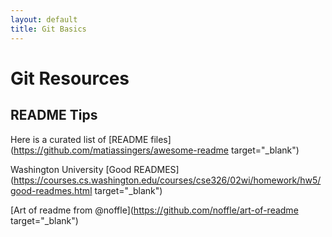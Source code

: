 ```yaml
---
layout: default
title: Git Basics
---
```

# Git Resources

## README Tips

Here is a curated list of [README files](https://github.com/matiassingers/awesome-readme target="_blank")

Washington University [Good READMES](https://courses.cs.washington.edu/courses/cse326/02wi/homework/hw5/good-readmes.html target="_blank")

[Art of readme from @noffle](https://github.com/noffle/art-of-readme target="_blank")
